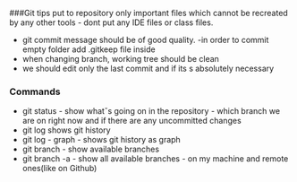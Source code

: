 ###Git tips
put to repository only important files which cannot be recreated by any other tools - dont put any IDE files or class files.
- git commit message should be of good quality.
-in order to commit empty folder add .gitkeep file inside
- when changing branch, working tree should be clean
- we should edit only the last commit and if its s absolutely necessary

### Commands
- git status - show whatˇs going on in the repository - which branch we are on right now and if there are any uncommitted changes 
- git log shows git history
- git log - graph - shows git history as graph
- git branch - show available branches
- git branch -a - show all available branches - on my machine and remote ones(like on Github)

